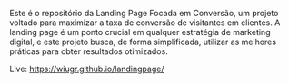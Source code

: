 Este é o repositório da Landing Page Focada em Conversão, um projeto voltado para maximizar a taxa de conversão de visitantes em clientes. A landing page é um ponto crucial em qualquer estratégia de marketing digital, e este projeto busca, de forma simplificada, utilizar as melhores práticas para obter resultados otimizados.

Live:  https://wiugr.github.io/landingpage/